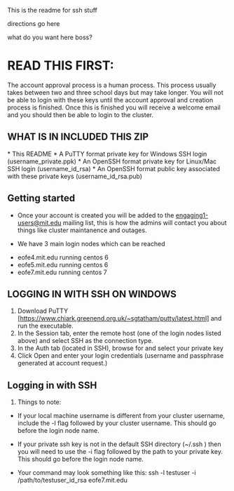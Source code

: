 This is the readme for ssh stuff

directions go here

what do you want here boss?

<h1> READ THIS FIRST: </h1>

The account approval process is a human process. This process usually takes between two and  three school days but may take longer. You will not be able to login with these keys until the account approval and creation process is finished. Once this is finished you will receive a welcome email and you should then be able to login to the cluster.


<h2>WHAT IS IN INCLUDED THIS ZIP</h2>
* This README
* A PuTTY format private key for Windows SSH login (username_private.ppk)
* An OpenSSH format private key for Linux/Mac SSH login (username_id_rsa)
* An OpenSSH format public key associated with these private keys (username_id_rsa.pub)

<h2> Getting started </h2>
    
* Once your account is created you will be added to the engaging1-users@mit.edu mailing list, this is how the admins will contact you about things like cluster maintanence and outages.

* We have 3 main login nodes which can be reached 
 - eofe4.mit.edu   running centos 6
 - eofe5.mit.edu   running centos 6
 - eofe7.mit.edu   running centos 7
 


<h2>LOGGING IN WITH SSH ON WINDOWS</h2>

1. Download PuTTY [https://www.chiark.greenend.org.uk/~sgtatham/putty/latest.html] and run the executable.
2. In the Session tab, enter the remote host (one of the login nodes listed above) and select SSH as the connection type.
3. In the Auth tab (located in SSH), browse for and select your private key
4. Click Open and enter your login credentials (username and passphrase generated at account request.)

<h2>Logging in with SSH</h2>

1. Things to note:

* If your local machine username is different from your cluster username, include the -l flag followed by your cluster username. This should go before the login node name.

* If your private ssh key is not in the default SSH directory (~/.ssh ) then you will need to use the -i flag followed by the path to your private key. This should go before the login node name.

* Your command may look something like this:
   ssh -l testuser -i /path/to/testuser_id_rsa eofe7.mit.edu


<h1> 


